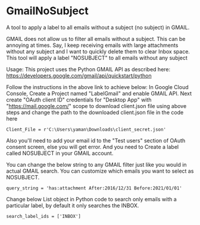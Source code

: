 # GmailNoSubject
A tool to apply a label to all emails without a subject (no subject) in GMAIL.

GMAIL does not allow us to filter all emails without a subject. This can be annoying at times. Say, I keep receiving emails with large attachments without any subject and I want to quickly delete them to clear Inbox space.
This tool will apply a label "NOSUBJECT" to all emails without any subject 

Usage:
This project uses the Python GMAIL API as described here:
https://developers.google.com/gmail/api/quickstart/python

Follow the instructions in the above link to achieve below:
In Google Cloud Console, Create a Project named "LabelGmail" and enable GMAIL API.
Next create "OAuth client ID" credentials for "Desktop App" with "https://mail.google.com/" scope to download client.json file using above steps and change the path to the downloaded client.json file in the code here

```
Client_File = r'C:\Users\yaman\Downloads\client_secret.json'
```

Also you'll need to add your email id to the "Test users" section of OAuth consent screen, else you will get error.
And you need to Create a label called NOSUBJECT in your GMAIL account.

You can change the below string to any GMAIL filter just like you would in actual GMAIL search. You can customize which emails you want to select as NOSUBJECT.
```
query_string = 'has:attachment After:2016/12/31 Before:2021/01/01'
```

Change below List object in Python code to search only emails with a particular label, by default it only searches the INBOX.
```
search_label_ids = ['INBOX']
```
